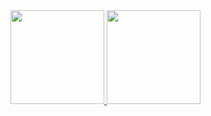 <div>
<a href="https://github.com/byankatm">
<img height="150em" src="https://github-readme-stats.vercel.app/api/top-langs/?username=byankatm&layout=compact&langs_count=7&theme=merko"/>
<img height="150em" src="https://github-readme-stats.vercel.app/api?username=byankatm&show_icons=true&theme=merko&include_all_commits=true&count_private=true"/>
</div>

